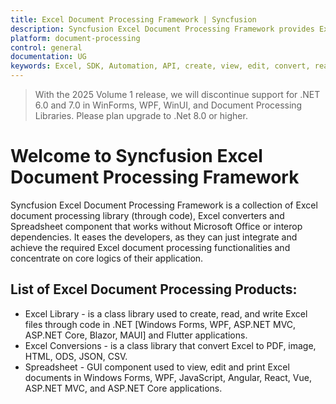 ```yaml
---
title: Excel Document Processing Framework | Syncfusion
description: Syncfusion Excel Document Processing Framework provides Excel document processing library, Excel converters and Spreadsheet component without Microsoft Office.
platform: document-processing
control: general
documentation: UG
keywords: Excel, SDK, Automation, API, create, view, edit, convert, read
---
```


> With the 2025 Volume 1 release, we will discontinue support for .NET 6.0 and 7.0 in WinForms, WPF, WinUI, and Document Processing Libraries. Please plan upgrade to .Net 8.0 or higher.

# Welcome to Syncfusion Excel Document Processing Framework

Syncfusion Excel Document Processing Framework is a collection of Excel document processing library (through code), Excel converters and Spreadsheet component that works without Microsoft Office or interop dependencies. It eases the developers, as they can just integrate and achieve the required Excel document processing functionalities and concentrate on core logics of their application.


## List of Excel Document Processing Products:

* Excel Library - is a class library used to create, read, and write Excel files through code in .NET [Windows Forms, WPF, ASP.NET MVC, ASP.NET Core, Blazor, MAUI] and Flutter applications.
* Excel Conversions - is a class library that convert Excel to PDF, image, HTML, ODS, JSON, CSV.
* Spreadsheet - GUI component used to view, edit and print Excel documents in Windows Forms, WPF, JavaScript, Angular, React, Vue, ASP.NET MVC, and ASP.NET Core applications.

